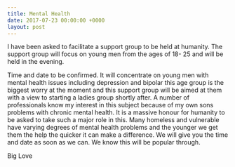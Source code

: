 ```yaml
---
title: Mental Health
date: 2017-07-23 00:00:00 +0000
layout: post
---
```


I have been asked to facilitate a support group to be held at humanity. The support group will focus on young men from the ages of 18- 25 and will be held in the evening. 

Time and date to be confirmed. It will concentrate on young men with mental health issues including depression and bipolar this age group is the biggest worry at the moment and this support group will be aimed at them with a view to starting a ladies group shortly after. A number of professionals know my interest in this subject because of my own sons problems with chronic mental health. It is a massive honour for humanity to be asked to take such a major role in this. Many homeless and vulnerable have varying degrees of mental health problems and the younger we get them the help the quicker it can make a difference. We will give you the time and date as soon as we can. We know this will be popular through.

Big Love